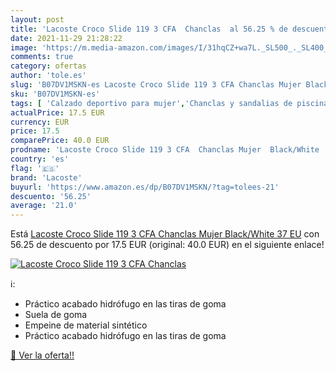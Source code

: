 ```yaml
---
layout: post
title: 'Lacoste Croco Slide 119 3 CFA  Chanclas  al 56.25 % de descuento'
date: 2021-11-29 21:28:22
image: 'https://m.media-amazon.com/images/I/31hqCZ+wa7L._SL500_._SL400_.jpg'
comments: true
category: ofertas
author: 'tole.es'
slug: 'B07DV1MSKN-es Lacoste Croco Slide 119 3 CFA Chanclas Mujer Black/White...'
sku: 'B07DV1MSKN-es'
tags: [ 'Calzado deportivo para mujer','Chanclas y sandalias de piscina para mujer','Zapatillas y calzado deportivo para mujer','Zapatos','Zapatos para mujer','Zapatos y complementos','chanclas','lacoste', ]
actualPrice: 17.5 EUR
currency: EUR
price: 17.5
comparePrice: 40.0 EUR
prodname: 'Lacoste Croco Slide 119 3 CFA  Chanclas Mujer  Black/White  37 EU'
country: 'es'
flag: '🇪🇸'
brand: 'Lacoste'
buyurl: 'https://www.amazon.es/dp/B07DV1MSKN/?tag=tolees-21'
descuento: '56.25'
average: '21.0'
---
```


Está [Lacoste Croco Slide 119 3 CFA  Chanclas Mujer  Black/White  37 EU](https://www.amazon.es/dp/B07DV1MSKN/?tag=tolees-21) con 56.25 de descuento por 17.5 EUR (original: 40.0 EUR) en el siguiente enlace!

[![Lacoste Croco Slide 119 3 CFA  Chanclas ](https://m.media-amazon.com/images/I/31hqCZ+wa7L._SL500_._SL400_.jpg)](https://www.amazon.es/dp/B07DV1MSKN/?tag=tolees-21)

ℹ️:

- Práctico acabado hidrófugo en las tiras de goma
- Suela de goma
- Empeine de material sintético
- Práctico acabado hidrófugo en las tiras de goma

[🛒 Ver la oferta!!](https://www.amazon.es/dp/B07DV1MSKN/?tag=tolees-21)
